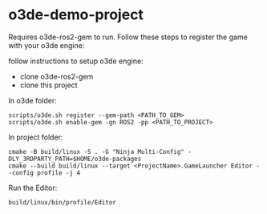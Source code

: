 # o3de-demo-project

Requires o3de-ros2-gem to run. Follow these steps to register the game with your o3de engine:

follow instructions to setup o3de engine:
- clone o3de-ros2-gem
- clone this project

In o3de folder:
```
scripts/o3de.sh register --gem-path <PATH_TO_GEM>
scripts/o3de.sh enable-gem -gn ROS2 -pp <PATH_TO_PROJECT>
```

In project folder:
```
cmake -B build/linux -S . -G "Ninja Multi-Config" -DLY_3RDPARTY_PATH=$HOME/o3de-packages
cmake --build build/linux --target <ProjectName>.GameLauncher Editor --config profile -j 4
```

Run the Editor:

```
build/linux/bin/profile/Editor
```

